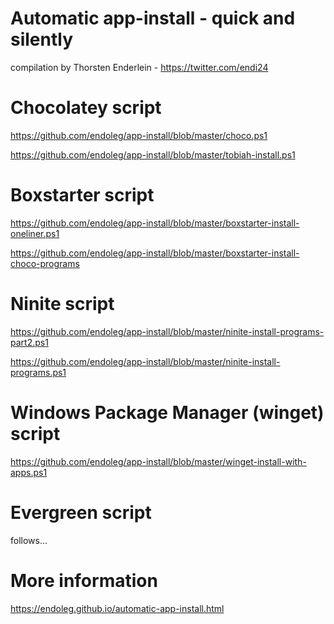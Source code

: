 # Automatic app-install - quick and silently
compilation by Thorsten Enderlein - https://twitter.com/endi24

# Chocolatey script
https://github.com/endoleg/app-install/blob/master/choco.ps1

https://github.com/endoleg/app-install/blob/master/tobiah-install.ps1

# Boxstarter script
https://github.com/endoleg/app-install/blob/master/boxstarter-install-oneliner.ps1

https://github.com/endoleg/app-install/blob/master/boxstarter-install-choco-programs

# Ninite script
https://github.com/endoleg/app-install/blob/master/ninite-install-programs-part2.ps1

https://github.com/endoleg/app-install/blob/master/ninite-install-programs.ps1

# Windows Package Manager (winget) script
https://github.com/endoleg/app-install/blob/master/winget-install-with-apps.ps1

# Evergreen script
follows...

# More information
https://endoleg.github.io/automatic-app-install.html
